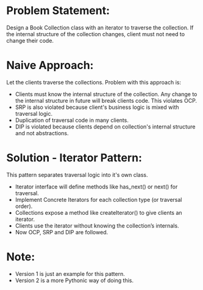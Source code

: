 # Problem Statement:
Design a Book Collection class with an iterator to traverse the collection. If the internal structure of the collection changes, client must not need to change their code.

# Naive Approach:
Let the clients traverse the collections. Problem with this approach is:
- Clients must know the internal structure of the collection. Any change to the internal structure in future will break clients code. This violates OCP.
- SRP is also violated because client's business logic is mixed with traversal logic.
- Duplication of traversal code in many clients.
- DIP is violated because clients depend on collection's internal structure and not abstractions.

# Solution - Iterator Pattern:
This pattern separates traversal logic into it's own class. 
- Iterator interface will define methods like has_next() or next() for traversal.
- Implement Concrete Iterators for each collection type (or traversal order).
- Collections expose a method like createIterator() to give clients an iterator.
- Clients use the iterator without knowing the collection’s internals.
- Now OCP, SRP and DIP are followed.

# Note:
- Version 1 is just an example for this pattern.
- Version 2 is a more Pythonic way of doing this.
